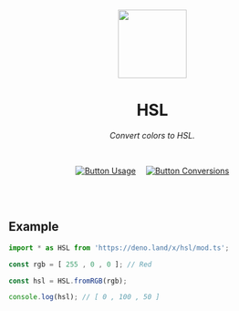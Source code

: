 
<br>

<div align = center>

<img
    src = 'https://avatars.githubusercontent.com/u/84190317?s=200&v=4'
    width = 120
/>

# HSL

*Convert colors to HSL.*

<br>

[![Button Usage]][Usage]   
[![Button Conversions]][Conversions]

</div>

<br>
<br>

## Example

```JavaScript
import * as HSL from 'https://deno.land/x/hsl/mod.ts';

const rgb = [ 255 , 0 , 0 ]; // Red

const hsl = HSL.fromRGB(rgb);

console.log(hsl); // [ 0 , 100 , 50 ]
```

<br>


<!----------------------------------------------------------------------------->

[Conversions]: Documentation/Conversions.md
[License]: LICENSE
[Usage]: Documentation/Usage.md


<!---------------------------------[ Badges ]---------------------------------->

[Badge License]: https://img.shields.io/badge/License-AGPL3-015d93.svg?style=for-the-badge&labelColor=blue


<!---------------------------------[ Buttons ]--------------------------------->

[Button Conversions]: https://img.shields.io/badge/Conversions-64BC4B?style=for-the-badge&logoColor=white&logo=Betfair
[Button Usage]: https://img.shields.io/badge/Usage-04ACE6?style=for-the-badge&logoColor=white&logo=GitBook
